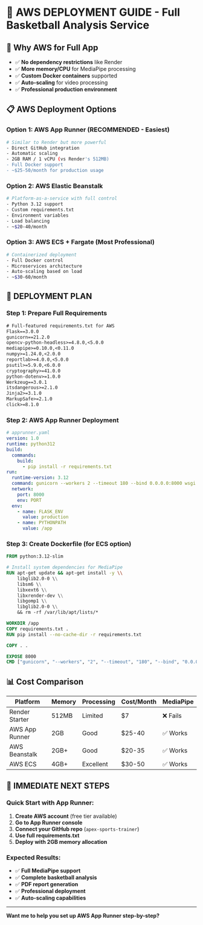 # 🚀 AWS DEPLOYMENT GUIDE - Full Basketball Analysis Service

## 🎯 **Why AWS for Full App**
- ✅ **No dependency restrictions** like Render
- ✅ **More memory/CPU** for MediaPipe processing
- ✅ **Custom Docker containers** supported
- ✅ **Auto-scaling** for video processing
- ✅ **Professional production environment**

## 📋 **AWS Deployment Options**

### **Option 1: AWS App Runner (RECOMMENDED - Easiest)**
```bash
# Similar to Render but more powerful
- Direct GitHub integration
- Automatic scaling
- 2GB RAM / 1 vCPU (vs Render's 512MB)
- Full Docker support
- ~$25-50/month for production usage
```

### **Option 2: AWS Elastic Beanstalk**
```bash
# Platform-as-a-service with full control
- Python 3.12 support
- Custom requirements.txt
- Environment variables
- Load balancing
- ~$20-40/month
```

### **Option 3: AWS ECS + Fargate (Most Professional)**
```bash
# Containerized deployment
- Full Docker control
- Microservices architecture
- Auto-scaling based on load
- ~$30-60/month
```

## 🔧 **DEPLOYMENT PLAN**

### **Step 1: Prepare Full Requirements**
```txt
# Full-featured requirements.txt for AWS
Flask==3.0.0
gunicorn==21.2.0
opencv-python-headless>=4.8.0,<5.0.0
mediapipe>=0.10.0,<0.11.0
numpy>=1.24.0,<2.0.0
reportlab>=4.0.0,<5.0.0
psutil>=5.9.0,<6.0.0
cryptography>=41.0.0
python-dotenv>=1.0.0
Werkzeug==3.0.1
itsdangerous>=2.1.0
Jinja2>=3.1.0
MarkupSafe>=2.1.0
click>=8.1.0
```

### **Step 2: AWS App Runner Deployment**
```yaml
# apprunner.yaml
version: 1.0
runtime: python312
build:
  commands:
    build:
      - pip install -r requirements.txt
run:
  runtime-version: 3.12
  command: gunicorn --workers 2 --timeout 180 --bind 0.0.0.0:8000 wsgi:application
  network:
    port: 8000
    env: PORT
  env:
    - name: FLASK_ENV
      value: production
    - name: PYTHONPATH
      value: /app
```

### **Step 3: Create Dockerfile (for ECS option)**
```dockerfile
FROM python:3.12-slim

# Install system dependencies for MediaPipe
RUN apt-get update && apt-get install -y \\
    libglib2.0-0 \\
    libsm6 \\
    libxext6 \\
    libxrender-dev \\
    libgomp1 \\
    libglib2.0-0 \\
    && rm -rf /var/lib/apt/lists/*

WORKDIR /app
COPY requirements.txt .
RUN pip install --no-cache-dir -r requirements.txt

COPY . .

EXPOSE 8000
CMD ["gunicorn", "--workers", "2", "--timeout", "180", "--bind", "0.0.0.0:8000", "wsgi:application"]
```

## 📊 **Cost Comparison**

| Platform | Memory | Processing | Cost/Month | MediaPipe |
|----------|--------|------------|------------|-----------|
| Render Starter | 512MB | Limited | $7 | ❌ Fails |
| AWS App Runner | 2GB | Good | $25-40 | ✅ Works |
| AWS Beanstalk | 2GB+ | Good | $20-35 | ✅ Works |
| AWS ECS | 4GB+ | Excellent | $30-50 | ✅ Works |

## 🚀 **IMMEDIATE NEXT STEPS**

### **Quick Start with App Runner:**
1. **Create AWS account** (free tier available)
2. **Go to App Runner console**
3. **Connect your GitHub repo** (`apex-sports-trainer`)
4. **Use full requirements.txt**
5. **Deploy with 2GB memory allocation**

### **Expected Results:**
- ✅ **Full MediaPipe support**
- ✅ **Complete basketball analysis**
- ✅ **PDF report generation**
- ✅ **Professional deployment**
- ✅ **Auto-scaling capabilities**

---
**Want me to help you set up AWS App Runner step-by-step?**
